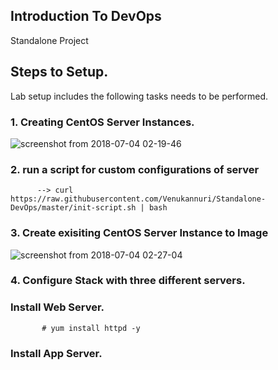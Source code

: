 ## Introduction To DevOps 
Standalone Project 

## Steps to Setup. 

Lab setup includes the following tasks needs to be performed.

### 1. Creating CentOS Server Instances.

![screenshot from 2018-07-04 02-19-46](https://user-images.githubusercontent.com/8659694/42260029-e0bd0cb6-7f30-11e8-9174-d7c99f2fa3c2.png)

### 2. run a script for custom configurations of server 
          
          --> curl https://raw.githubusercontent.com/Venukannuri/Standalone-DevOps/master/init-script.sh | bash     

### 3. Create exisiting CentOS Server Instance to Image 

![screenshot from 2018-07-04 02-27-04](https://user-images.githubusercontent.com/8659694/42260311-e9143da2-7f31-11e8-8b36-cfc4719177e7.png)

### 4.  Configure Stack with three different servers. 
   
   ### Install Web Server.

           # yum install httpd -y
       

   ### Install App Server.
